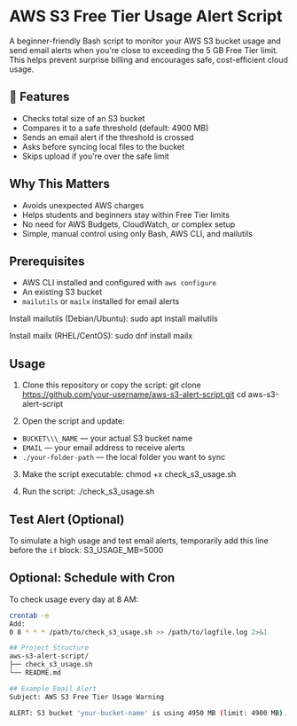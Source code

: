 # AWS S3 Free Tier Usage Alert Script

A beginner-friendly Bash script to monitor your AWS S3 bucket usage and send email alerts when you're close to exceeding the 5 GB Free Tier limit.
This helps prevent surprise billing and encourages safe, cost-efficient cloud usage.

## 📌 Features

- Checks total size of an S3 bucket
- Compares it to a safe threshold (default: 4900 MB)
- Sends an email alert if the threshold is crossed
- Asks before syncing local files to the bucket
- Skips upload if you're over the safe limit


## Why This Matters

- Avoids unexpected AWS charges
- Helps students and beginners stay within Free Tier limits
- No need for AWS Budgets, CloudWatch, or complex setup
- Simple, manual control using only Bash, AWS CLI, and mailutils

##  Prerequisites

- AWS CLI installed and configured with `aws configure`
- An existing S3 bucket
- `mailutils` or `mailx` installed for email alerts

Install mailutils (Debian/Ubuntu):
sudo apt install mailutils

Install mailx (RHEL/CentOS):
sudo dnf install mailx


## Usage

1. Clone this repository or copy the script:
git clone https://github.com/your-username/aws-s3-alert-script.git
cd aws-s3-alert-script


2. Open the script and update:
- `BUCKET\\\_NAME` — your actual S3 bucket name
- `EMAIL` — your email address to receive alerts
- `./your-folder-path` — the local folder you want to sync

3. Make the script executable:
chmod +x check_s3_usage.sh


4. Run the script:
./check_s3_usage.sh

## Test Alert (Optional)
To simulate a high usage and test email alerts, temporarily add this line before the `if` block:
S3_USAGE_MB=5000

## Optional: Schedule with Cron
To check usage every day at 8 AM:
```bash
crontab -e
Add:
0 8 * * * /path/to/check_s3_usage.sh >> /path/to/logfile.log 2>&1

## Project Structure
aws-s3-alert-script/
├── check_s3_usage.sh
└── README.md

## Example Email Alert
Subject: AWS S3 Free Tier Usage Warning

ALERT: S3 bucket 'your-bucket-name' is using 4950 MB (limit: 4900 MB). Upload skipped to avoid AWS charges.
